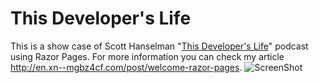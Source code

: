# This Developer's Life
This is a show case of Scott Hanselman "[This Developer's Life](http://thisdeveloperslife.com/)" podcast using Razor Pages. For more information you can check my article http://en.xn--mgbz4cf.com/post/welcome-razor-pages.
![ScreenShot](https://raw.githubusercontent.com/hishamco/ThisDevelopersLife/master/ScreenShot.png)